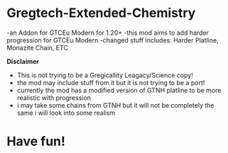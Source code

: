 # Gregtech-Extended-Chemistry

-an Addon for GTCEu Modern for 1.20+
-this mod aims to add harder progression for GTCEu Modern 
-changed stuff includes: Harder Platline, Monazite Chain, ETC

**Disclaimer**
- This is not trying to be a Gregicallity Leagacy/Science copy!
- the mod may include stuff from it but it is not trying to be a port!
- currently the mod has a modified version of GTNH platline to be more realistic with progression
- i may take some chains from GTNH but it will not be completely the same i will look into some realism

# Have fun!
